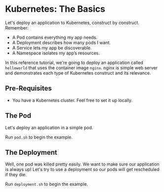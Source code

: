 # Kubernetes: The Basics

Let's deploy an application to Kubernetes, construct by construct. Remember:

* A Pod contains everything my app needs.
* A Deployment describes how many pods I want.
* A Service lets my app be discoverable.
* A Namespace isolates my app’s resources.

In this reference tutorial, we're going to deploy an application called
`helloworld` that uses the container image `nginx`. nginx is simple web
server and demonstrates each type of Kubernetes construct and
its relevance.

## Pre-Requisites
* You have a Kubernetes cluster. Feel free to set it up locally.

## The Pod
Let's deploy an application in a simple pod. 

Run `pod.sh` to begin the example.

## The Deployment
Well, one pod was killed pretty easily. We want to make sure
our application is always up! Let's try to use a deployment
so our pods will get rescheduled if they die. 

Run `deployment.sh` to begin the example.